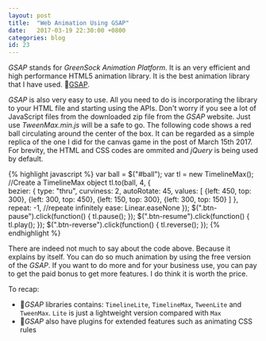 ```yaml
---
layout: post
title:  "Web Animation Using GSAP"
date:   2017-03-19 22:30:00 +0800
categories: blog
id: 23
---
```

*GSAP* stands for *GreenSock Animation Platform*. It is an very efficient and high performance HTML5 animation library. It is the best animation library that I have used. :link:[GSAP][GSAP].

*GSAP* is also very easy to use. All you need to do is incorporating the library to your HTML file and starting using the APIs. Don't worry if you see a lot of JavaScript files from the downloaded zip file from the *GSAP* website. Just use *TweenMax.min.js* will be a safe to go. The following code shows a red ball circulating around the center of the box. It can be regarded as a simple replica of the one I did for the canvas game in the post of March 15th 2017. For brevity, the HTML and CSS codes are ommited and *jQuery* is being used by default.

{% highlight javascript %}
var ball = $("#ball");
var tl = new TimelineMax(); //Create a TimelineMax object
tl.to(ball, 4, {       
    bezier: {
        type: "thru",
        curviness: 2,
        autoRotate: 45,
        values: [
            {left: 450, top: 300},
            {left: 300, top: 450},
            {left: 150, top: 300},
            {left: 300, top: 150}
        ]
    },
    repeat: -1, //repeate infinitely
    ease: Linear.easeNone
    });
$(".btn-pause").click(function() {
    tl.pause();
});
$(".btn-resume").click(function() {
    tl.play();
});
$(".btn-reverse").click(function() {
    tl.reverse();
});
{% endhighlight %}

There are indeed not much to say about the code above. Because it explains by itself. You can do so much animation by using the free version of the *GSAP*. If you want to do more and for your business use, you can pay to get the paid bonus to get more features. I do think it is worth the price.

To recap:

* :bell:*GSAP* libraries contains: `TimelineLite`, `TimelineMax`, `TweenLite` and `TweenMax`. `Lite` is just a lightweight version compared with `Max`
* :bell:*GSAP* also have plugins for extended features such as animating CSS rules

[GSAP]: https://greensock.com/

